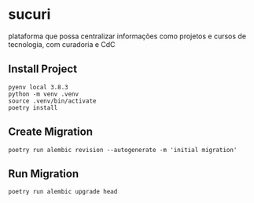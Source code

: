 # sucuri
plataforma que possa centralizar informações como projetos e cursos de tecnologia, com curadoria e CdC



## Install Project
```
pyenv local 3.8.3
python -m venv .venv
source .venv/bin/activate
poetry install
```

## Create Migration
```
poetry run alembic revision --autogenerate -m 'initial migration'
```

## Run Migration
```
poetry run alembic upgrade head
```